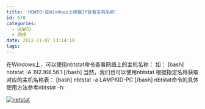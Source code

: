 ```yaml
---
title: 'HOWTO:在Windows上根据IP查看主机名称'
id: 678
categories:
  - HOWTO
  - 网络
date: 2012-11-07 13:14:19
tags:
---
```


在Windows上，可以使用nbtstat命令查看网络上的主机名称：
如：
[bash]
nbtstat -A 192.168.56.1
[/bash]
当然，我们也可以使用nbtstat 根据指定名称获取对应的主机名称表：
[bash]
nbtstat -a LAMPKID-PC
[/bash]
nbtstat命令的具体使用方法参考nbtstat -h:

[![](http://sunchunman-wordpress.stor.sinaapp.com/uploads/2012/11/netstat.png "netstat")](http://sunchunman-wordpress.stor.sinaapp.com/uploads/2012/11/netstat.png)